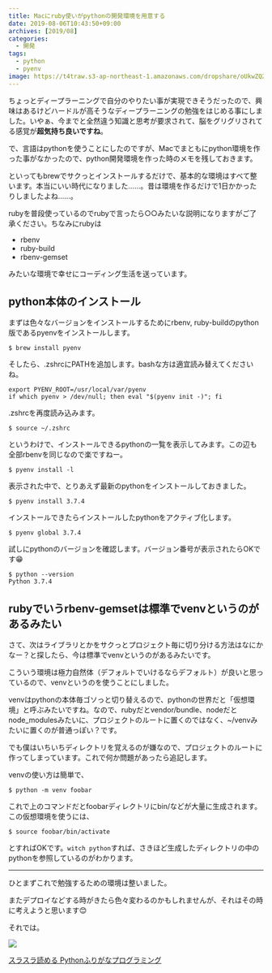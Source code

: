 ```yaml
---
title: Macにruby使いがpythonの開発環境を用意する
date: 2019-08-06T10:43:50+09:00
archives: [2019/08]
categories:
  - 開発
tags:
  - python
  - pyenv
image: https://t4traw.s3-ap-northeast-1.amazonaws.com/dropshare/oUkwZQ25yey56YcW29AnHvNa5yNxyH21.jpg
---
```

ちょっとディープラーニングで自分のやりたい事が実現できそうだったので、興味はあるけどハードルが高そうなディープラーニングの勉強をはじめる事にしました。いやぁ、今までと全然違う知識と思考が要求されて、脳をグリグリされてる感覚が**超気持ち良いですね**。

で、言語はpythonを使うことにしたのですが、Macでまともにpython環境を作った事がなかったので、python開発環境を作った時のメモを残しておきます。

<!--more-->

といってもbrewでサクっとインストールするだけで、基本的な環境はすべて整います。本当にいい時代になりました……。昔は環境を作るだけで1日かかったりしましたよね……。

rubyを普段使っているのでrubyで言ったら○○みたいな説明になりますがご了承ください。ちなみにrubyは

- rbenv
- ruby-build
- rbenv-gemset

みたいな環境で幸せにコーディング生活を送っています。

## python本体のインストール

まずは色々なバージョンをインストールするためにrbenv, ruby-buildのpython版であるpyenvをインストールします。

```
$ brew install pyenv
```

そしたら、.zshrcにPATHを追加します。bashな方は適宜読み替えてくださいね。

```
export PYENV_ROOT=/usr/local/var/pyenv
if which pyenv > /dev/null; then eval "$(pyenv init -)"; fi
```

.zshrcを再度読み込みます。

```
$ source ~/.zshrc
```

というわけで、インストールできるpythonの一覧を表示してみます。この辺も全部rbenvを同じなので楽ですねー。

```
$ pyenv install -l
```

表示された中で、とりあえず最新のpythonをインストールしておきました。

```
$ pyenv install 3.7.4
```

インストールできたらインストールしたpythonをアクティブ化します。

```
$ pyenv global 3.7.4
```

試しにpythonのバージョンを確認します。バージョン番号が表示されたらOKです😁

```
$ python --version
Python 3.7.4
```

## rubyでいうrbenv-gemsetは標準でvenvというのがあるみたい

さて、次はライブラリとかをサクっとプロジェクト毎に切り分ける方法はなにかなー？と探したら、今は標準でvenvというのがあるみたいです。

こういう環境は極力自然体（デフォルトでいけるならデフォルト）が良いと思っているので、venvというのを使うことにしました。

venvはpythonの本体毎ゴソっと切り替えるので、pythonの世界だと「仮想環境」と呼ぶみたいですね。なので、rubyだとvendor/bundle、nodeだとnode_modulesみたいに、プロジェクトのルートに置くのではなく、~/venvみたいに置くのが普通っぽい？です。

でも僕はいちいちディレクトリを覚えるのが嫌なので、プロジェクトのルートに作ってしまっています。これで何か問題があったら追記します。

venvの使い方は簡単で、

```
$ python -m venv foobar
```

これで上のコマンドだとfoobarディレクトリにbin/などが大量に生成されます。この仮想環境を使うには、

```
$ source foobar/bin/activate
```

とすればOKです。`witch python`すれば、さきほど生成したディレクトリの中のpythonを参照しているのがわかります。

---

ひとまずこれで勉強するための環境は整いました。

またデプロイなどする時がきたら色々変わるのかもしれませんが、それはその時に考えようと思います😊

それでは。

<div class="amazfy">
<a href="https://www.amazon.co.jp/dp/B07DR9WNKJ?tag=t4traw-22">
<img src="https://ws-fe.amazon-adsystem.com/widgets/q?_encoding=UTF8&ASIN=B07DR9WNKJ&Format=_SL250_&ID=AsinImage&MarketPlace=JP&ServiceVersion=20070822&WS=1&tag=t4traw-22&language=ja_JP">
<p>スラスラ読める Pythonふりがなプログラミング</p>
</a>
</div>